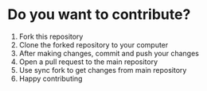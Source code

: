 # Do you want to contribute?

1. Fork this repository
2. Clone the forked repository to your computer
3. After making changes, commit and push your changes
4. Open a pull request to the main repository
5. Use sync fork to get changes from main repository
6. Happy contributing
